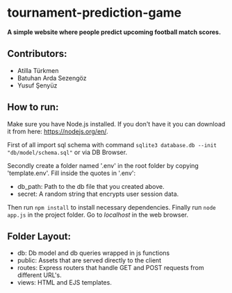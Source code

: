 # tournament-prediction-game
**A simple website where people predict upcoming football match scores.**
## Contributors:
- Atilla Türkmen
- Batuhan Arda Sezengöz
- Yusuf Şenyüz
## How to run:
Make sure you have Node.js installed. If you don't have it you can download it from here: https://nodejs.org/en/. 

First of all import sql schema with command `sqlite3 database.db --init "db/model/schema.sql"` or via DB Browser. 

Secondly create a folder named '.env' in the root folder by copying 'template.env'. Fill inside the quotes in '.env':
- db_path: Path to the db file that you created above.
- secret: A random string that encrypts user session data.

Then run `npm install` to install necessary dependencies. 
Finally run `node app.js` in the project folder. Go to *localhost* in the web browser.
## Folder Layout:
- db: Db model and db queries wrapped in js functions
- public: Assets that are served directly to the client
- routes: Express routers that handle GET and POST requests from different URL's.
- views: HTML and EJS templates.
